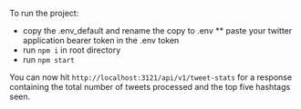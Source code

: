To run the project:
* copy the .env_default and rename the copy to .env
** paste your twitter application bearer token in the .env token
* run `npm i` in root directory
* run `npm start`

You can now hit `http://localhost:3121/api/v1/tweet-stats` for a response containing the total number of tweets processed and the top five hashtags seen.
